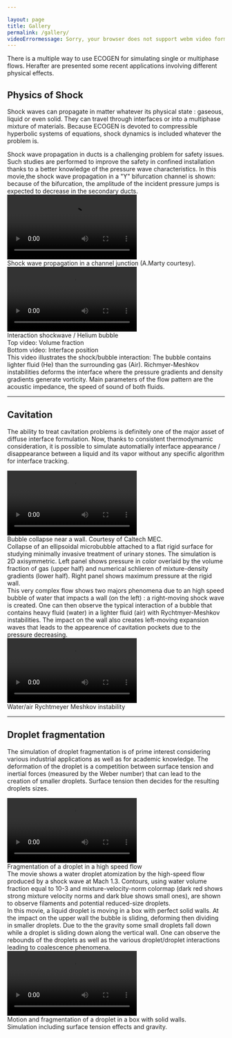 ```yaml
---

layout: page
title: Gallery
permalink: /gallery/
videoErrormessage: Sorry, your browser does not support webm video format or video HTML element.
---
```

<div>
	<p>
		There is a multiple way to use ECOGEN for simulating single or multiphase flows. Herafter are presented some recent applications involving different physical effects. 
	</p>
	<article>
		<h2> Physics of Shock </h2>
		<p> Shock waves can propagate in matter whatever its physical state :  gaseous, liquid or even solid. They can travel through interfaces or  into a multiphase mixture of materials. Because ECOGEN is devoted to compressible hyperbolic systems of equations, shock dynamics is included whatever the problem is.</p>
		<div class="gallery">
			<div class="galleryVideo">
				Shock wave propagation in ducts is a challenging problem for safety issues. Such studies are performed to improve the safety in confined installation thanks to a better knowledge of the pressure wave characteristics. In this movie,the shock wave propagation in a "Y" bifurcation channel is shown: because of the bifurcation, the amplitude of the incident pressure jumps is expected to decrease in the secondary ducts.
			</div>
			<div class="galleryVideo">
				<video  src="{{ "/assets/videos/chocs.webm" | prepend: site.baseurl }}" controls preload >{{ page.videoErrormessage}}	</video>
				<figcaption>Shock wave propagation in a channel junction (A.Marty courtesy).</figcaption>
			</div>
		</div>		
		<div class="gallery">
			<div class="galleryVideo">
				<video  src="{{ "/assets/videos/shockHeliumBubble_forFun_highResolution_2.webm" | prepend: site.baseurl }}" controls preload >{{ page.videoErrormessage}}</video>
				<figcaption>Interaction shockwave  / Helium bubble<br>
				Top video: Volume fraction <br>
				Bottom video: Interface position </figcaption>
			</div>
			<div class="galleryVideo">
				This video illustrates the shock/bubble interaction: The bubble contains lighter fluid (He) than the surrounding gas (Air). Richmyer-Meshkov instabilities deforms the interface where the pressure gradients and density gradients generate vorticity. Main parameters of the flow pattern are the acoustic impedance, the speed of sound of both fluids.
			</div>
		</div>
	</article>
	<hr> 
	<article>
		<h2> Cavitation </h2>
		<p> The ability to treat cavitation problems is definitely one of the major asset of diffuse interface formulation. Now, thanks to consistent thermodymamic consideration, it is possible to simulate automatially interface appearance / disappearance between a liquid and its vapor without any specific algorithm for interface tracking.</p>
		<div class="gallery">
			<div class="galleryVideo">
				<video  src="{{ "/assets/videos/bubbleCollapse.webm" | prepend: site.baseurl }}" controls preload>{{ page.videoErrormessage}}</video>
				<figcaption>Bubble collapse near a wall. Courtesy of Caltech MEC. </figcaption>
			</div>
			<div class="galleryVideo">
				Collapse of an ellipsoidal microbubble attached to a flat rigid surface for studying minimally invasive treatment of urinary stones. The simulation is 2D axisymmetric. Left panel shows pressure in color overlaid by the volume fraction of gas (upper half) and numerical schlieren of mixture-density gradients (lower half). Right panel shows maximum pressure at the rigid wall.
			</div>
		</div>		
		<div class="gallery">
			<div class="galleryVideo">
				This very complex flow shows two majors phenomena due to an high speed bubble of water that impacts a wall (on the left) : a right-moving shock wave is created. One can then observe the typical interaction of a bubble that contains heavy fluid (water) in a lighter fluid (air) with Rychtmyer-Meshkov instabilities. The impact on the wall also creates left-moving expansion waves that leads to  the appearence of cavitation pockets due to the pressure decreasing.
			</div>				
			<div class="galleryVideo">
				<video src="{{ "/assets/videos/rycht.webm" | prepend: site.baseurl }}" controls preload>{{ page.videoErrormessage}}</video>
				<figcaption>Water/air Rychtmeyer Meshkov instability</figcaption>
			</div>
		</div>
	</article>
	<hr> 
	<article>
		<h2> Droplet fragmentation </h2>
		<p> The simulation of droplet fragmentation is of prime interest considering various industrial applications as well as for academic knowledge. The deformation of the droplet is a competition between surface tension and inertial forces (measured by the Weber number) that can lead to the creation of smaller droplets. Surface tension then decides for the resulting droplets sizes. </p>
		<div class="gallery">
			<div class="galleryVideo">
				<video src="{{ "/assets/videos/atomization3D.webm" | prepend: site.baseurl }}" controls preload>{{ page.videoErrormessage}}</video>
				<figcaption>Fragmentation of a droplet in a high speed flow</figcaption>
			</div>
			<div class="galleryVideo">
				The movie shows a water droplet atomization by the high-speed flow produced by a shock wave at Mach 1.3. Contours, using water volume fraction equal to 10-3 and mixture-velocity-norm colormap (dark red shows strong mixture velocity norms and dark blue shows small ones), are shown to observe filaments and potential reduced-size droplets.
			</div>	
		</div>
		<div class="gallery">
			<div class="galleryVideo">
				In this movie, a liquid droplet is moving in a box with perfect solid walls. At the impact on the upper wall the bubble is sliding, deforming then dividing in smaller droplets. Due to the the gravity some small droplets fall down while a droplet is sliding down along the vertical wall. One can observe the rebounds of the droplets as well as the various droplet/droplet interactions leading to coalescence phenomena. 
			</div>	
			<div class="galleryVideo">
				<video src="{{ "/assets/videos/movie_V1.webm" | prepend: site.baseurl }}" controls preload>{{ page.videoErrormessage}}</video>
				<figcaption>Motion and fragmentation of a droplet in a box with solid walls.<br>
				Simulation including surface tension effects and gravity.</figcaption>
			</div>
		</div>
	</article>

</div>
